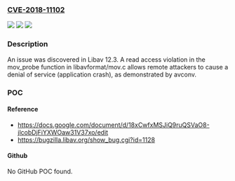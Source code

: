 ### [CVE-2018-11102](https://cve.mitre.org/cgi-bin/cvename.cgi?name=CVE-2018-11102)
![](https://img.shields.io/static/v1?label=Product&message=n%2Fa&color=blue)
![](https://img.shields.io/static/v1?label=Version&message=n%2Fa&color=blue)
![](https://img.shields.io/static/v1?label=Vulnerability&message=n%2Fa&color=brighgreen)

### Description

An issue was discovered in Libav 12.3. A read access violation in the mov_probe function in libavformat/mov.c allows remote attackers to cause a denial of service (application crash), as demonstrated by avconv.

### POC

#### Reference
- https://docs.google.com/document/d/18xCwfxMSJiQ9ruQSVaO8-jlcobDjFiYXWOaw31V37xo/edit
- https://bugzilla.libav.org/show_bug.cgi?id=1128

#### Github
No GitHub POC found.

